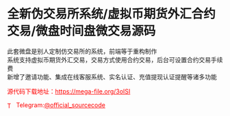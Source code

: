 # 全新伪交易所系统/虚拟币期货外汇合约交易/微盘时间盘微交易源码

此套微盘是别人定制仿交易所的系统，前端等于重构制作<br>系统支持虚拟币期货外汇交易，交易方式使用合约交易，后台可设置合约交易手续费<br>新增了邀请功能、集成在线客服系统、实名认证、充值提现认证提醒等诸多功能<br>


<p style="color: red;">源代码下载地址：<a href="https://mega-file.org/3oISI" style="color: red;">https://mega-file.org/3oISI</a></p><p style="color: red;"><img src="https://cdn-icons-png.flaticon.com/512/2111/2111646.png" alt="Telegram Icon" style="width: 16px; vertical-align: middle; margin-right: 5px;">Telegram:<a href="https://t.me/official_sourcecode" style="color: red;">@official_sourcecode</a></p>